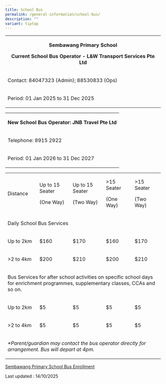 ```yaml
---
title: School Bus
permalink: /general-information/school-bus/
description: ""
variant: tiptap
---
```

<table style="minWidth: 25px">
<colgroup>
<col>
</colgroup>
<tbody>
<tr>
<th rowspan="1" colspan="1">
<p><strong>Sembawang Primary School</strong>
</p>
<p></p>
<p></p>
<p></p>
<p></p>
<p><strong>Current School Bus Operator - L&amp;W Transport Services Pte Ltd</strong>
</p>
</th>
</tr>
<tr>
<td rowspan="1" colspan="1">
<p>Contact: 84047323 (Admin); 88530833 (Ops)</p>
</td>
</tr>
<tr>
<td rowspan="1" colspan="1">
<p>Period: 01 Jan 2025 to 31 Dec 2025</p>
</td>
</tr>
</tbody>
</table>
<p></p>
<table style="minWidth: 25px">
<colgroup>
<col>
</colgroup>
<tbody>
<tr>
<th rowspan="1" colspan="1">
<p>New School Bus Operator: JNB Travel Pte Ltd</p>
</th>
</tr>
<tr>
<td rowspan="1" colspan="1">
<p>Telephone: 8915 2922</p>
</td>
</tr>
<tr>
<td rowspan="1" colspan="1">
<p>Period: 01 Jan 2026 to 31 Dec 2027</p>
</td>
</tr>
</tbody>
</table>
<p></p>
<table style="minWidth: 125px">
<colgroup>
<col>
<col>
<col>
<col>
<col>
</colgroup>
<tbody>
<tr>
<td rowspan="1" colspan="1">
<p>Distance</p>
</td>
<td rowspan="1" colspan="1">
<p>Up to 15 Seater</p>
<p>(One Way)</p>
</td>
<td rowspan="1" colspan="1">
<p>Up to 15 Seater</p>
<p>(Two Way)</p>
</td>
<td rowspan="1" colspan="1">
<p>&gt;15 Seater</p>
<p>(One Way)</p>
</td>
<td rowspan="1" colspan="1">
<p>&gt;15 Seater</p>
<p>(Two Way)</p>
</td>
</tr>
<tr>
<td rowspan="1" colspan="5">
<p>Daily School Bus Services</p>
</td>
</tr>
<tr>
<td rowspan="1" colspan="1">
<p>Up to 2km</p>
</td>
<td rowspan="1" colspan="1">
<p>$160</p>
</td>
<td rowspan="1" colspan="1">
<p>$170</p>
</td>
<td rowspan="1" colspan="1">
<p>$160</p>
</td>
<td rowspan="1" colspan="1">
<p>$170</p>
</td>
</tr>
<tr>
<td rowspan="1" colspan="1">
<p>&gt;2 to 4km</p>
</td>
<td rowspan="1" colspan="1">
<p>$200</p>
</td>
<td rowspan="1" colspan="1">
<p>$210</p>
</td>
<td rowspan="1" colspan="1">
<p>$200</p>
</td>
<td rowspan="1" colspan="1">
<p>$210</p>
</td>
</tr>
<tr>
<td rowspan="1" colspan="5">
<p>Bus Services for after school activities on specific school days for enrichment
programmes, supplementary classes, CCAs and so on.</p>
</td>
</tr>
<tr>
<td rowspan="1" colspan="1">
<p>Up to 2km</p>
</td>
<td rowspan="1" colspan="1">
<p>$5</p>
</td>
<td rowspan="1" colspan="1">
<p>$5</p>
</td>
<td rowspan="1" colspan="1">
<p>$5</p>
</td>
<td rowspan="1" colspan="1">
<p>$5</p>
</td>
</tr>
<tr>
<td rowspan="1" colspan="1">
<p>&gt;2 to 4km</p>
</td>
<td rowspan="1" colspan="1">
<p>$5</p>
</td>
<td rowspan="1" colspan="1">
<p>$5</p>
</td>
<td rowspan="1" colspan="1">
<p>$5</p>
</td>
<td rowspan="1" colspan="1">
<p>$5</p>
</td>
</tr>
<tr>
<td rowspan="1" colspan="5">
<p><em>*Parent/guardian may contact the bus operator directly for arrangement. Bus will depart at 4pm.</em>
</p>
</td>
</tr>
</tbody>
</table>
<p></p>
<p><a href="/files/Sembawang_Primary_School_Bus_Enrolment_Poster_2026.pdf" rel="noopener nofollow" target="_blank">Sembawang Primary School Bus Enrollment</a>
</p>
<p>Last updated : 14/10/2025</p>